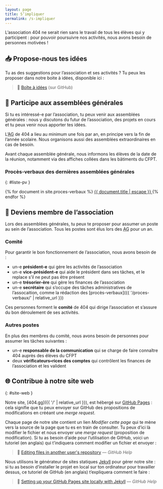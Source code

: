 ```yaml
---
layout: page
title: S’impliquer
permalink: /s-impliquer
---
```


L’association 404 ne serait rien sans le travail de tous les élèves qui y participent : pour pouvoir poursuivre nos activités, nous avons besoin de personnes motivées !

## 📥 Propose-nous tes idées

Tu as des suggestions pour l’association et ses activités ? Tu peux les proposer dans notre boite à idées, disponible ici :
> 🔗 <a href="https://github.com/404gg/suggestions" target="_blank">Boîte à idées</a> (sur GitHub)

## 📅 Participe aux assemblées générales
Si tu es intéressé-e par l’association, tu peux venir aux assemblées générales : nous y discutons du futur de l’association, des projets en cours et tu peux venir nous apporter tes idées.

L’<abbr title="assemblée générale">AG</abbr> de 404 a lieu au minimum une fois par an, en principe vers la fin de l’année scolaire. Nous organisons aussi des assemblées extraordinaires en cas de besoin.

Avant chaque assemblée générale, nous informons les élèves de la date de la réunion, notamment via des affiches collées dans les bâtiments du CFPT.

### Procès-verbaux des dernières assemblées générales
{: #liste-pv }
<div class="list-group posts-list">
  {% for document in site.proces-verbaux %}
  <a class="list-group-item" href="{{ document.url | relative_url }}">
    {{ document.title | escape }}
  </a>
  {% endfor %}
</div>

## 👥 Deviens membre de l’association
Lors des assemblées générales, tu peux te proposer pour assumer un poste au sein de l’association. Tous les postes sont élus lors des <abbr title="assemblées générales">AG</abbr> pour un an.

### Comité
Pour garantir le bon fonctionnement de l’association, nous avons besoin de :
- un-e **président-e** qui gère les activités de l’association
- un-e **vice-président-e** qui aide le président dans ses tâches, et le replace s’il ne peut pas être présent
- un-e **trésorier-ère** qui gère les finances de l’association
- un-e **secrétaire** qui s’occupe des tâches administratives de l’assocaition, comme la rédaction des [procès-verbaux]({{ '/proces-verbaux/' | relative_url }})

Ces personnes forment le **comité** de 404 qui dirige l’association et s’assure du bon déroulement de ses activités.

### Autres postes
En plus des membres du comité, nous avons besoin de personnes pour assumer les tâches suivantes :
- un-e **responsable de la communication** qui se charge de faire connaître 404 auprès des élèves du CFPT
- deux **vérificateurs•rices des comptes** qui contrôlent les finances de l’association et les valident

## 🌐 Contribue à notre site web
{: #site-web }

Notre site, [404.gg]({{ '/' | relative_url }}), est hébergé sur [GitHub Pages](https://pages.github.com) : cela signifie que tu peux envoyer sur GitHub des propositions de modifications en crééant une *merge request*.

Chaque page de notre site contient un lien *Modifier cette page* qui te mène vers la source de la page que tu es en train de consulter. Tu peux d’ici là modifier le fichier et nous envoyer une *merge request* (proposition de modification). Si tu as besoin d’aide pour l’utilisation de GitHub, voici un tutoriel (en anglais) qui t’indiquera comment modifier un fichier et envoyer :
> 🔗 <a href="https://help.github.com/articles/editing-files-in-another-user-s-repository/" target="_blank">Editing files in another user's repository</a> — *GitHub Help*

Nous utilisons le générateur de sites statiques [Jekyll](https://jekyllrb.com) pour gérer notre site : si tu as besoin d’installer le projet en local sur ton ordinateur pour travailler dessus, ce tutoriel de GitHub (en anglais) t’expliquera comment le faire :
> 🔗 <a href="https://help.github.com/articles/setting-up-your-github-pages-site-locally-with-jekyll/" target="_blank">Setting up your GitHub Pages site locally with Jekyll</a> — *GitHub Help*

